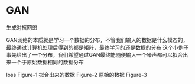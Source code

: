# GAN
生成对抗网络


GAN网络的本质就是学习一个数据的分布，不管我们输入的数据是什么模态的，最终通过计算机处理后得到的都是矩阵，最终学习的还是数据的分布
这个小例子事先给出了一个分布，我们希望通过GAN最终能随便输入一个噪声都可以拟合出来一个于原始数据相同的数据分布


loss Figure-1
拟合出来的数据  Figure-2
原始的数据 Figure-3
